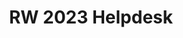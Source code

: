 ---
title: RW 2023 Helpdesk
redirect_to: https://docs.google.com/forms/d/1CASx6WzSIauzOkaWgQkrx7LuXy5A-OvlcKQ6Re6Opws/edit
redirect_from: 
  - /RW2023Helpdesk
  - /rw2023helpdesk
---